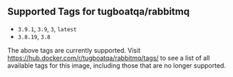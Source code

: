 ## Supported Tags for tugboatqa/rabbitmq

* `3.9.1`, `3.9`, `3`, `latest`
* `3.8.19`, `3.8`

The above tags are currently supported. Visit https://hub.docker.com/r/tugboatqa/rabbitmq/tags/ to see a list of all available tags for this image, including those that are no longer supported.
